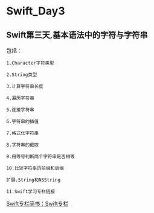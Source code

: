 # Swift_Day3
## Swift第三天,基本语法中的字符与字符串

包括：

	1.Character字符类型

	2.String类型

	3.计算字符串长度

	4.遍历字符串

	5.连接字符串

	6.字符串的插值

	7.格式化字符串

	8.字符串的截取

	9.用等号判断两个字符串是否相等

	10.比较字符串的前缀和后缀

	扩展.String和NSString

	11.Swift学习专栏链接


[Swift专栏简书：Swift专栏](http://www.jianshu.com/nb/8795601)



